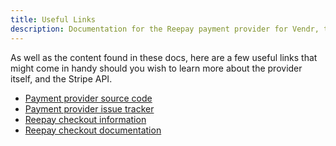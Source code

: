 ```yaml
---
title: Useful Links
description: Documentation for the Reepay payment provider for Vendr, the eCommerce solution for Umbraco v8+
---
```


As well as the content found in these docs, here are a few useful links that might come in handy should you wish to learn more about the provider itself, and the Stripe API.

* [Payment provider source code](https://github.com/bjarnef/vendr-payment-provider-reepay)
* [Payment provider issue tracker](https://github.com/bjarnef/vendr-payment-provider-reepay/issues)
* [Reepay checkout information](https://docs.reepay.com/docs/reepay-checkout)
* [Reepay checkout documentation](https://docs.reepay.com/reference)